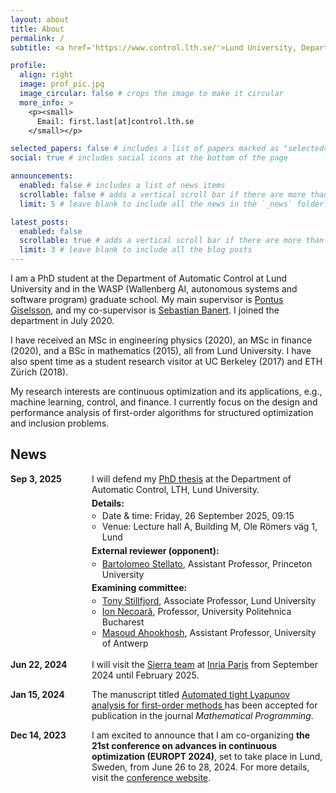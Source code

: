 ```yaml
---
layout: about
title: About
permalink: /
subtitle: <a href='https://www.control.lth.se/'>Lund University, Department of Automatic Control</a>

profile:
  align: right
  image: prof_pic.jpg
  image_circular: false # crops the image to make it circular
  more_info: >
    <p><small>
      Email: first.last[at]control.lth.se
    </small></p>

selected_papers: false # includes a list of papers marked as "selected={true}"
social: true # includes social icons at the bottom of the page

announcements:
  enabled: false # includes a list of news items
  scrollable: false # adds a vertical scroll bar if there are more than 3 news items
  limit: 5 # leave blank to include all the news in the `_news` folder

latest_posts:
  enabled: false
  scrollable: true # adds a vertical scroll bar if there are more than 3 new posts items
  limit: 3 # leave blank to include all the blog posts
---
```


I am a PhD student at the Department of Automatic Control at Lund University and in the WASP (Wallenberg AI, autonomous systems and software program) graduate school. My main supervisor is [Pontus Giselsson](https://www.control.lth.se/personnel/personnel/pontus-giselsson/), and my co-supervisor is [Sebastian Banert](https://github.com/sbanert). I joined the department in July 2020. 

I have received an MSc in engineering physics (2020), an MSc in finance (2020), and a BSc in mathematics (2015), all from Lund University. I have also spent time as a student research visitor at UC Berkeley (2017) and ETH Zürich (2018). 

My research interests are continuous optimization and its applications, e.g., machine learning, control, and finance. I currently focus on the design and performance analysis of first-order algorithms for structured optimization and inclusion problems.

## News

<ul style="margin: 0; padding: 0; list-style: none;">

<li style="display: flex; margin: 0 0 1em 0; padding: 0;">
  <span style="min-width: 130px; font-weight: bold;">
    Sep 3, 2025
  </span>
  <div>
    <p style="margin: 0 0 0.35em 0;">
      I will defend my
      <a href="https://portal.research.lu.se/en/publications/lyapunov-analyses-for-first-order-methods-theory-automation-and-a">PhD thesis</a>
      at the Department of Automatic Control, LTH, Lund University.
    </p>
    <p style="margin: 0.35em 0 0.2em 0;"><strong>Details:</strong></p>
    <ul style="margin: 0.25em 0; padding-left: 1.2em;">
      <li>Date &amp; time: Friday, 26 September 2025, 09:15</li>
      <li>Venue: Lecture hall A, Building M, Ole Römers väg 1, Lund</li>
    </ul>
    <p style="margin: 0.35em 0 0.2em 0;"><strong>External reviewer (opponent):</strong></p>
    <ul style="margin: 0.25em 0; padding-left: 1.2em;">
      <li><a href="https://stella.to/">Bartolomeo Stellato</a>, Assistant Professor, Princeton University</li>
    </ul>
    <p style="margin: 0.35em 0 0.2em 0;"><strong>Examining committee:</strong></p>
    <ul style="margin: 0.25em 0; padding-left: 1.2em;">
      <li><a href="http://www.tonystillfjord.net">Tony Stillfjord</a>, Associate Professor, Lund University</li>
      <li><a href="https://acse.pub.ro/index.php/ion-necoara-2/">Ion Necoară</a>, Professor, University Politehnica Bucharest</li>
      <li><a href="https://www.uantwerpen.be/en/staff/masoud-ahookhosh/">Masoud Ahookhosh</a>, Assistant Professor, University of Antwerp</li>
    </ul>
  </div>
</li>


  <li style="display: flex; margin: 0 0 1em 0; padding: 0;">
    <span style="min-width: 130px; font-weight: bold;">Jun 22, 2024</span>
    <span>
      I will visit the
      <a href="https://sierra-mlopt.github.io/">Sierra team</a> at
      <a href="https://www.inria.fr/en/inria-paris-centre">Inria Paris</a>
      from September 2024 until February 2025.
    </span>
  </li>

  <li style="display: flex; margin: 0 0 1em 0; padding: 0;">
    <span style="min-width: 130px; font-weight: bold;">Jan 15, 2024</span>
    <span>
      The manuscript titled
      <a href="https://doi.org/10.1007/s10107-024-02061-8">
        Automated tight Lyapunov analysis for first-order methods
      </a>
      has been accepted for publication in the journal
      <i>Mathematical Programming</i>.
    </span>
  </li>

  <li style="display: flex; margin: 0; padding: 0;">
    <span style="min-width: 130px; font-weight: bold;">Dec 14, 2023</span>
    <span>
      I am excited to announce that I am co-organizing
      <strong>the 21st conference on advances in continuous optimization (EUROPT 2024)</strong>,
      set to take place in Lund, Sweden, from June 26 to 28, 2024. 
      For more details, visit the
      <a href="https://europt2024.event.lu.se/">conference website</a>.
    </span>
  </li>
</ul>
